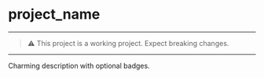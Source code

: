 # project_name 

---
> ⚠️ This project is a working project. Expect breaking changes.
---

Charming description with optional badges.
